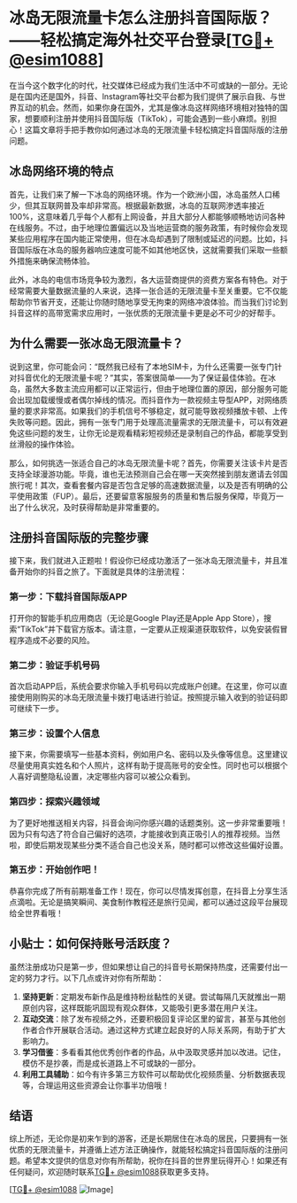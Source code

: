 # 冰岛无限流量卡怎么注册抖音国际版？——轻松搞定海外社交平台登录[[TG💪+ @esim1088](https://t.me/s/esim1088)]

在当今这个数字化的时代，社交媒体已经成为我们生活中不可或缺的一部分。无论是在国内还是国外，抖音、Instagram等社交平台都为我们提供了展示自我、与世界互动的机会。然而，如果你身在国外，尤其是像冰岛这样网络环境相对独特的国家，想要顺利注册并使用抖音国际版（TikTok），可能会遇到一些小麻烦。别担心！这篇文章将手把手教你如何通过冰岛的无限流量卡轻松搞定抖音国际版的注册问题。

## 冰岛网络环境的特点

首先，让我们来了解一下冰岛的网络环境。作为一个欧洲小国，冰岛虽然人口稀少，但其互联网普及率却非常高。根据最新数据，冰岛的互联网渗透率接近100%，这意味着几乎每个人都有上网设备，并且大部分人都能够顺畅地访问各种在线服务。不过，由于地理位置偏远以及当地运营商的服务政策，有时候你会发现某些应用程序在国内能正常使用，但在冰岛却遇到了限制或延迟的问题。比如，抖音国际版在冰岛的服务器响应速度可能不如其他地区快，这就需要我们采取一些额外措施来确保流畅体验。

此外，冰岛的电信市场竞争较为激烈，各大运营商提供的资费方案各有特色。对于经常需要大量数据流量的人来说，选择一张合适的无限流量卡至关重要。它不仅能帮助你节省开支，还能让你随时随地享受无拘束的网络冲浪体验。而当我们讨论到抖音这样的高带宽需求应用时，一张优质的无限流量卡更是必不可少的好帮手。

## 为什么需要一张冰岛无限流量卡？

说到这里，你可能会问：“既然我已经有了本地SIM卡，为什么还需要一张专门针对抖音优化的无限流量卡呢？”其实，答案很简单——为了保证最佳体验。在冰岛，虽然大多数主流应用都可以正常运行，但由于地理位置的原因，部分服务可能会出现加载缓慢或者偶尔掉线的情况。而抖音作为一款视频主导型APP，对网络质量的要求非常高。如果我们的手机信号不够稳定，就可能导致视频播放卡顿、上传失败等问题。因此，拥有一张专门用于处理高流量需求的无限流量卡，可以有效避免这些问题的发生，让你无论是观看精彩短视频还是录制自己的作品，都能享受到丝滑般的操作体验。

那么，如何挑选一张适合自己的冰岛无限流量卡呢？首先，你需要关注该卡片是否支持全球漫游功能。毕竟，谁也无法预测自己会在哪一天突然接到朋友邀请去邻国旅行呢！其次，查看套餐内容是否包含足够的高速数据流量，以及是否有明确的公平使用政策（FUP）。最后，还要留意客服服务的质量和售后服务保障，毕竟万一出了什么状况，及时获得帮助是非常重要的。

## 注册抖音国际版的完整步骤

接下来，我们就进入正题啦！假设你已经成功激活了一张冰岛无限流量卡，并且准备开始你的抖音之旅了。下面就是具体的注册流程：

### 第一步：下载抖音国际版APP
打开你的智能手机应用商店（无论是Google Play还是Apple App Store），搜索“TikTok”并下载官方版本。请注意，一定要从正规渠道获取软件，以免安装假冒程序造成不必要的风险。

### 第二步：验证手机号码
首次启动APP后，系统会要求你输入手机号码以完成账户创建。在这里，你可以直接使用刚购买的冰岛无限流量卡拨打电话进行验证。按照提示输入收到的验证码即可继续下一步。

### 第三步：设置个人信息
接下来，你需要填写一些基本资料，例如用户名、密码以及头像等信息。这里建议尽量使用真实姓名和个人照片，这样有助于提高账号的安全性。同时也可以根据个人喜好调整隐私设置，决定哪些内容可以被公众看到。

### 第四步：探索兴趣领域
为了更好地推送相关内容，抖音会询问你感兴趣的话题类别。这一步非常重要哦！因为只有勾选了符合自己偏好的选项，才能接收到真正吸引人的推荐视频。当然啦，即使后期发现某些分类不适合自己也没关系，随时都可以修改这些偏好设置。

### 第五步：开始创作吧！
恭喜你完成了所有前期准备工作！现在，你可以尽情发挥创意，在抖音上分享生活点滴啦。无论是搞笑瞬间、美食制作教程还是旅行见闻，都可以通过这段平台展现给全世界看哦！

## 小贴士：如何保持账号活跃度？
虽然注册成功只是第一步，但如果想让自己的抖音号长期保持热度，还需要付出一定的努力才行。以下几点或许对你有所帮助：

1. **坚持更新**：定期发布新作品是维持粉丝黏性的关键。尝试每隔几天就推出一期原创内容，这样既能巩固现有观众群体，又能吸引更多潜在用户关注。
2. **互动交流**：除了发布视频之外，还要积极回复评论区里的留言，甚至与其他创作者合作开展联合活动。通过这种方式建立起良好的人际关系网，有助于扩大影响力。
3. **学习借鉴**：多看看其他优秀创作者的作品，从中汲取灵感并加以改进。记住，模仿不是抄袭，而是成长道路上不可或缺的一部分。
4. **利用工具辅助**：如今有许多第三方软件可以帮助优化视频质量、分析数据表现等，合理运用这些资源会让你事半功倍哦！

## 结语

综上所述，无论你是初来乍到的游客，还是长期居住在冰岛的居民，只要拥有一张优质的无限流量卡，并遵循上述方法正确操作，就能轻松搞定抖音国际版的注册问题。希望本文提供的信息对你有所帮助，祝你在抖音的世界里玩得开心！如果还有任何疑问，欢迎随时联系[TG💪+ @esim1088](https://t.me/s/esim1088)获取更多支持。

[[TG💪+ @esim1088](https://t.me/s/esim1088) ![Image](https://i.postimg.cc/4NQfJmqS/Snipaste-2025-05-13-00-14-12.png)]